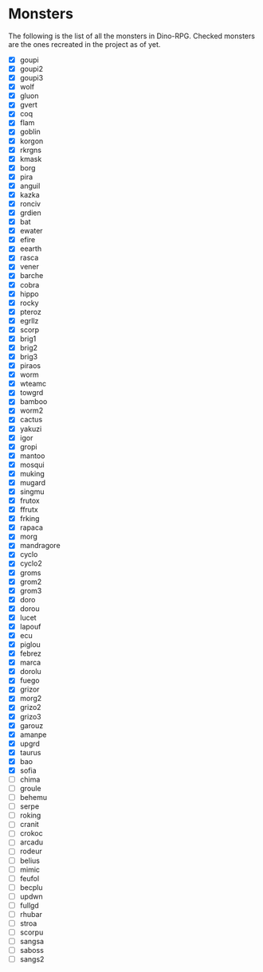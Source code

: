 # Monsters

The following is the list of all the monsters in Dino-RPG.
Checked monsters are the ones recreated in the project as of yet.

-   [x] goupi
-   [x] goupi2
-   [x] goupi3
-   [x] wolf
-   [x] gluon
-   [x] gvert
-   [x] coq
-   [x] flam
-   [x] goblin
-   [x] korgon
-   [x] rkrgns
-   [x] kmask
-   [x] borg
-   [x] pira
-   [x] anguil
-   [x] kazka
-   [x] ronciv
-   [x] grdien
-   [x] bat
-   [x] ewater
-   [x] efire
-   [x] eearth
-   [x] rasca
-   [x] vener
-   [x] barche
-   [x] cobra
-   [x] hippo
-   [x] rocky
-   [x] pteroz
-   [x] egrllz
-   [x] scorp
-   [x] brig1
-   [x] brig2
-   [x] brig3
-   [x] piraos
-   [x] worm
-   [x] wteamc
-   [x] towgrd
-   [x] bamboo
-   [x] worm2
-   [x] cactus
-   [x] yakuzi
-   [x] igor
-   [x] gropi
-   [x] mantoo
-   [x] mosqui
-   [x] muking
-   [x] mugard
-   [x] singmu
-   [x] frutox
-   [x] ffrutx
-   [x] frking
-   [x] rapaca
-   [x] morg
-   [x] mandragore
-   [x] cyclo
-   [x] cyclo2
-   [x] groms
-   [x] grom2
-   [x] grom3
-   [x] doro
-   [x] dorou
-   [x] lucet
-   [x] lapouf
-   [x] ecu
-   [x] piglou
-   [x] febrez
-   [x] marca
-   [x] dorolu
-   [x] fuego
-   [x] grizor
-   [x] morg2
-   [x] grizo2
-   [x] grizo3
-   [x] garouz
-   [x] amanpe
-   [x] upgrd
-   [x] taurus
-   [x] bao
-   [x] sofia
-   [ ] chima
-   [ ] groule
-   [ ] behemu
-   [ ] serpe
-   [ ] roking
-   [ ] cranit
-   [ ] crokoc
-   [ ] arcadu
-   [ ] rodeur
-   [ ] belius
-   [ ] mimic
-   [ ] feufol
-   [ ] becplu
-   [ ] updwn
-   [ ] fullgd
-   [ ] rhubar
-   [ ] stroa
-   [ ] scorpu
-   [ ] sangsa
-   [ ] saboss
-   [ ] sangs2
